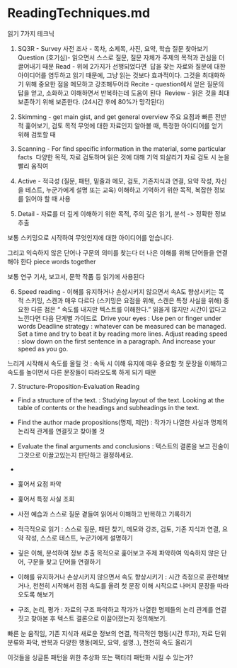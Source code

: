 # ReadingTechniques.md



읽기 7가지 테크닉

1. SQ3R - 
Survey 사전 조사 - 목차, 소제목, 사진, 요약, 학습 질문 찾아보기 
Question (호기심)- 읽으면서 스스로 질문, 질문 자체가 주제의 목적과 관심을 더 끌어내기 때문 
Read - 위에 2가지가 선행되었다면  답을 찾는 자료와 질문에 대한 아이디어를 염두하고 읽기 때문에, 그냥 읽는 것보다 효과적이다. 그것을 최대화하기 위해 중요한 점을 메모하고 강조해두어라
Recite - question에서 얻은 질문의 답을 얻고,
소화하고 이해하면서 반복하는데 도움이 된다 
Review - 읽은 것을 최대 보존하기 위해 보존한다. (24시간 후에 80%가 망각된다)

2. Skimming - get main gist, and get general overview
주요 요점과 빠른 전반적 훑어보기, 검토 목적
무엇에 대한 자료인지 알아볼 때,
특정한 아이디어를 얻기 위해 검토할 때

3. Scanning - For find specific information in the material, some particular facts 	다양한 목적, 
	자료 검토하며 읽은 것에 대해 기억 되살리기
	자료 검토 시 눈을 빨리 움직여

4. Active - 적극성 (질문, 패턴, 밑줄과 메모, 검토, 기존지식과 연결, 요약 작성, 자신을 테스트, 누군가에게 설명 또는 교육)
 이해하고 기억하기 위한 목적, 복잡한 정보를 읽어야 할 때 사용


5. Detail - 자료를 더 깊게 이해하기 위한 목적, 
주의 깊은 읽기, 분석 -> 정확한 정보 추출

보통 스키밍으로 시작하여 무엇인지에 대한 아이디어를 얻습니다.

그리고 익숙하지 않은 단어나 구문의 의미를 찾는다
더 나은 이해를 위해 단어들을 연결 해야 한다 piece words together

보통 연구 기사, 보고서, 문학 작품 등 읽기에 사용된다

6. Speed reading - 이해를 유지하거나 손상시키지 않으면서 속A도 향상시키는 목적 스키밍, 스캔과 매우 다르다 (스키밍은 요점을 위해, 스캔은 특정 사실을 위해) 중요한 다른 점은 “ 속도를 내지만 텍스트를 이해한다.” 읽을게 많지만 시간이 없다고 느낀다면 다음 단계별 가이드로  Drive your eyes  : Use pen or finger under words Deadline strategy : whatever can be measured can be managed. Set a time and try to beat it by reading more lines. Adjust reading speed : slow down on the first sentence in a paragraph. And increase your speed as you go.

느리게 시작해서 속도를 올릴 것 : 속독 시 이해 유지에 매우 중요함
첫 문장을 이해하고 속도를 높이면서 다른 문장들이 따라오도록 하게 되기 때문


7. Structure-Proposition-Evaluation Reading

- Find a structure of the text. : Studying layout of the text. Looking at the table of contents or the headings and subheadings in the text.
- Find the author made propositions(명제, 제안) : 작가가 나열한 사실과 명제의 논리적 관계를 연결짓고 찾아볼 것
- Evaluate the final arguments and conclusions : 텍스트의 결론을 보고 진술이 그것으로 이끌고있는지 판단하고 결정하세요.
- 

- 훑어서 요점 파악
- 훑어서 특정 사실 조회
- 사전 예습과 스스로 질문 곁들여 읽어서 이해하고 반복하고 기록하기
- 적극적으로 읽기 : 스스로 질문, 패턴 찾기, 메모와 강조, 검토, 기존 지식과 연결, 요약 작성, 스스로 테스트, 누군가에게 설명하기
- 깊은 이해, 분석하여 정보 추출 목적으로 훑어보고 주제 파악하여 익숙하지 않은 단어, 구문들 찾고 단어들 연결하기
- 이해를 유지하거나 손상시키지 않으면서 속도 향상시키기 : 시간 측정으로 훈련해보거나, 천천히 시작해서 점점 속도를 올려 첫 문장 이해 시작으로 나머지 문장들 따라오도록 해보기
- 구조, 논리, 평가 : 자료의 구조 파악하고 작가가 나열한 명제들의 논리 관계를 연결짓고 찾아본 후 텍스트 결론으로 이끌어졌는지 정의해보기.

빠른 눈 움직임, 기존 지식과 새로운 정보의 연결, 적극적인 행동(시간 투자), 자료 단위 분류와 파악, 반복과 다양한 행동(메모, 요약, 설명..), 천천히 속도 올리기

이것들을 싱글톤 패턴을 위한 추상화
또는 팩터리 패턴화 시킬 수 있는가?
